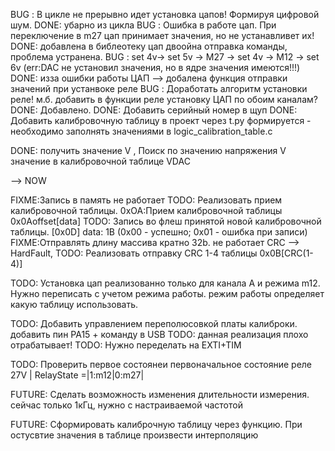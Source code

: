 BUG	: В цикле не прерывно идет установка цапов! Формируя цифровой шум. DONE: убарно из цикла
BUG	: Ошибка в работе цап. При переключение в m27 цап принимает значения, но не устанавливет их! DONE: добавлена в библеотеку цап двоойна отправка команды, проблема устранена.
BUG : set 4v-> set 5v -> M27 -> set 4v -> M12 -> set 6v (err:DAC не установил значения, но в ядре значения имеются!!!) DONE: изза ошибки работы ЦАП --> добалена функция отправки значений при устанвоке реле
BUG : Доработать алгоритм установки реле! м.б. добавить в функции реле установку ЦАП по обоим каналам? DONE: Добавлено.
DONE: Добавить серийный номер в щуп
DONE: Добавить калибровочную таблицу в проект через t.py формируется - необходимо заполнять значениями в logic_calibration_table.с

DONE: получить значение V , Поиск по значению напряжения V значение в калибровочной таблице VDAC

--> NOW

FIXME:Запись в память не работает
TODO: Реализовать прием калибровочной таблицы. 0xOA:Прием калибровочной таблицы 0x0Aoffset[data]
TODO: Запись во флеш принятой новой калибровочной таблицы. [0x0D] data: 1B (0x00 - успешно; 0x01 - ошибка при записи)
FIXME:Отправлять длину массива кратно 32b. не работает CRC --> HardFault, 
TODO: Реализовать отправку CRC 1-4 таблицы 0x0B[CRC(1-4)]

TODO: Установка цап реализованно только для канала A и режима m12. Нужно переписать с учетом режима работы. режим работы определяет какую таблицу использовать.	 

TODO: Добавить управлением переполюсовкой платы калиброки. добавить пин PA15 + команду в USB
TODO: данная реализация плохо отрабатывает! TODO: Нужно переделать на EXTI+TIM

TODO: Проверить первое состоянеи первоначальное состояние реле 27V | RelayState =|1:m12|0:m27|

FUTURE: Сделать возможность изменения длительности измерения. сейчас только 1кГц, нужно с настраиваемой частотой

FUTURE: Сформировать калиброчную таблицу через функцию. При остусвтие значения в таблице произвести интерполяцию